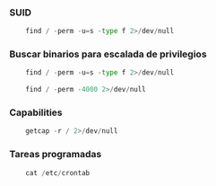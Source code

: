 ### SUID

```python
	find / -perm -u=s -type f 2>/dev/null
```
### Buscar binarios para escalada de privilegios

```python
	find / -perm -u=s -type f 2>/dev/null
	
	find / -perm -4000 2>/dev/null
```
### Capabilities

```python
	getcap -r / 2>/dev/null
```
### Tareas programadas

```python
	cat /etc/crontab
```
